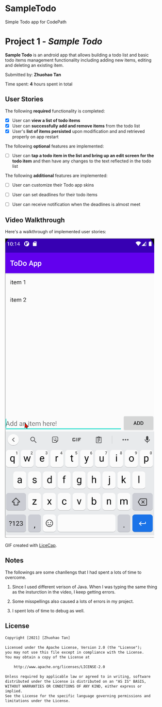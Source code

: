# SampleTodo
Simple Todo app for CodePath

# Project 1 - *Sample Todo*

**Sample Todo** is an android app that allows building a todo list and basic todo items management functionality including adding new items, editing and deleting an existing item.

Submitted by: **Zhuohao Tan**

Time spent: **4** hours spent in total

## User Stories

The following **required** functionality is completed:

* [x] User can **view a list of todo items**
* [x] User can **successfully add and remove items** from the todo list
* [x] User's **list of items persisted** upon modification and and retrieved properly on app restart

The following **optional** features are implemented:

* [ ] User can **tap a todo item in the list and bring up an edit screen for the todo item** and then have any changes to the text reflected in the todo list

The following **additional** features are implemented:

* [ ] User can customize their Todo app skins
* [ ] User can set deadlines for their todo items
* [ ] User can receive notification when the deadlines is almost meet


## Video Walkthrough

Here's a walkthrough of implemented user stories:

<img src='walkthrough.gif' title='Video Walkthrough' width='' alt='Video Walkthrough' />

GIF created with [LiceCap](http://www.cockos.com/licecap/).

## Notes

The followings are some chanllengs that I had spent a lots of time to overcome.

1. Since I used different verison of Java. When I was typing the same thing as the insturction in the video, I keep getting errors.

2. Some misspellings also caused a lots of errors in my project.

3. I spent lots of time to debug as well.

## License

    Copyright [2021] [Zhuohao Tan]

    Licensed under the Apache License, Version 2.0 (the "License");
    you may not use this file except in compliance with the License.
    You may obtain a copy of the License at

        http://www.apache.org/licenses/LICENSE-2.0

    Unless required by applicable law or agreed to in writing, software
    distributed under the License is distributed on an "AS IS" BASIS,
    WITHOUT WARRANTIES OR CONDITIONS OF ANY KIND, either express or implied.
    See the License for the specific language governing permissions and
    limitations under the License.

